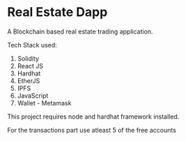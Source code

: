 ﻿# Real Estate Dapp
 
 A Blockchain based real estate trading application. 
 
 Tech Stack used:
   1. Solidity
   2. React JS
   3. Hardhat
   4. EtherJS
   5. IPFS
   6. JavaScript
   7. Wallet - Metamask
 
This project requires node and hardhat framework installed.

For the transactions part use atleast 5 of the free accounts 

